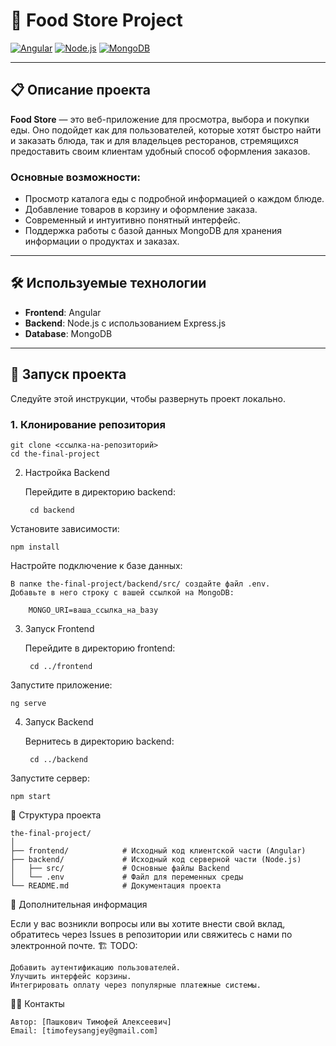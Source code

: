 # 🍔 Food Store Project

[![Angular](https://img.shields.io/badge/Frontend-Angular-DD0031?style=flat&logo=angular&logoColor=white)](https://angular.io/)
[![Node.js](https://img.shields.io/badge/Backend-Node.js-339933?style=flat&logo=node.js&logoColor=white)](https://nodejs.org/)
[![MongoDB](https://img.shields.io/badge/Database-MongoDB-47A248?style=flat&logo=mongodb&logoColor=white)](https://www.mongodb.com/)

---

## 📋 Описание проекта

**Food Store** — это веб-приложение для просмотра, выбора и покупки еды. Оно подойдет как для пользователей, которые хотят быстро найти и заказать блюда, так и для владельцев ресторанов, стремящихся предоставить своим клиентам удобный способ оформления заказов.

### Основные возможности:
- Просмотр каталога еды с подробной информацией о каждом блюде.
- Добавление товаров в корзину и оформление заказа.
- Современный и интуитивно понятный интерфейс.
- Поддержка работы с базой данных MongoDB для хранения информации о продуктах и заказах.

---

## 🛠️ Используемые технологии

- **Frontend**: Angular
- **Backend**: Node.js с использованием Express.js
- **Database**: MongoDB

---

## 🚀 Запуск проекта

Следуйте этой инструкции, чтобы развернуть проект локально.

### 1. Клонирование репозитория

    git clone <ссылка-на-репозиторий>
    cd the-final-project

2. Настройка Backend

    Перейдите в директорию backend:

        cd backend

Установите зависимости:


    npm install

Настройте подключение к базе данных:

    В папке the-final-project/backend/src/ создайте файл .env.
    Добавьте в него строку с вашей ссылкой на MongoDB:

        MONGO_URI=ваша_ссылка_на_bазу

3. Запуск Frontend

    Перейдите в директорию frontend:

        cd ../frontend

Запустите приложение:

    ng serve

4. Запуск Backend

    Вернитесь в директорию backend:

        cd ../backend

Запустите сервер:

    npm start

📂 Структура проекта

    the-final-project/
    │
    ├── frontend/            # Исходный код клиентской части (Angular)
    ├── backend/             # Исходный код серверной части (Node.js)
    │   ├── src/             # Основные файлы Backend
    │   └── .env             # Файл для переменных среды
    └── README.md            # Документация проекта

📖 Дополнительная информация

Если у вас возникли вопросы или вы хотите внести свой вклад, обратитесь через Issues в репозитории или свяжитесь с нами по электронной почте.
🏗️ TODO:

    Добавить аутентификацию пользователей.
    Улучшить интерфейс корзины.
    Интегрировать оплату через популярные платежные системы.

🧑‍💻 Контакты

    Автор: [Пашкович Тимофей Алексеевич]
    Email: [timofeysangjey@gmail.com]
